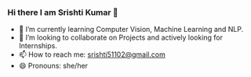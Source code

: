 ### Hi there I am Srishti Kumar 👋

- 🌱 I’m currently learning Computer Vision, Machine Learning and NLP.
- 👯 I’m looking to collaborate on Projects and actively looking for Internships.
- 📫 How to reach me: srishti51102@gmail.com
- 😄 Pronouns: she/her


